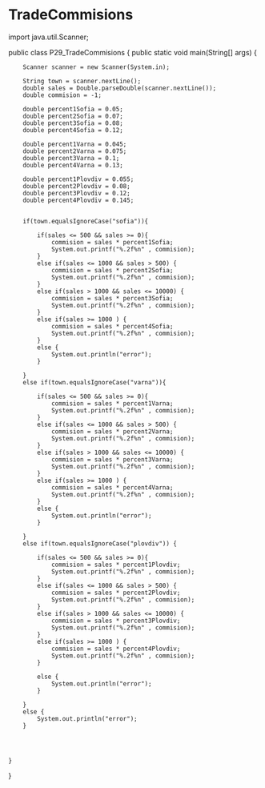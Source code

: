 # TradeCommisions

import java.util.Scanner;

public class P29_TradeCommisions {
    public static void main(String[] args) {

        Scanner scanner = new Scanner(System.in);

        String town = scanner.nextLine();
        double sales = Double.parseDouble(scanner.nextLine());
        double commision = -1;
        
        double percent1Sofia = 0.05;
        double percent2Sofia = 0.07;
        double percent3Sofia = 0.08;
        double percent4Sofia = 0.12;

        double percent1Varna = 0.045;
        double percent2Varna = 0.075;
        double percent3Varna = 0.1;
        double percent4Varna = 0.13;

        double percent1Plovdiv = 0.055;
        double percent2Plovdiv = 0.08;
        double percent3Plovdiv = 0.12;
        double percent4Plovdiv = 0.145;
        

        if(town.equalsIgnoreCase("sofia")){

            if(sales <= 500 && sales >= 0){
                commision = sales * percent1Sofia;
                System.out.printf("%.2f%n" , commision);
            }
            else if(sales <= 1000 && sales > 500) {
                commision = sales * percent2Sofia;
                System.out.printf("%.2f%n" , commision);
            }
            else if(sales > 1000 && sales <= 10000) {
                commision = sales * percent3Sofia;
                System.out.printf("%.2f%n" , commision);
            }
            else if(sales >= 1000 ) {
                commision = sales * percent4Sofia;
                System.out.printf("%.2f%n" , commision);
            }
            else {
                System.out.println("error");
            }
            
        }
        else if(town.equalsIgnoreCase("varna")){

            if(sales <= 500 && sales >= 0){
                commision = sales * percent1Varna;
                System.out.printf("%.2f%n" , commision);
            }
            else if(sales <= 1000 && sales > 500) {
                commision = sales * percent2Varna;
                System.out.printf("%.2f%n" , commision);
            }
            else if(sales > 1000 && sales <= 10000) {
                commision = sales * percent3Varna;
                System.out.printf("%.2f%n" , commision);
            }
            else if(sales >= 1000 ) {
                commision = sales * percent4Varna;
                System.out.printf("%.2f%n" , commision);
            }
            else {
                System.out.println("error");
            }
            
        }
        else if(town.equalsIgnoreCase("plovdiv")) {

            if(sales <= 500 && sales >= 0){
                commision = sales * percent1Plovdiv;
                System.out.printf("%.2f%n" , commision);
            }
            else if(sales <= 1000 && sales > 500) {
                commision = sales * percent2Plovdiv;
                System.out.printf("%.2f%n" , commision);
            }
            else if(sales > 1000 && sales <= 10000) {
                commision = sales * percent3Plovdiv;
                System.out.printf("%.2f%n" , commision);
            }
            else if(sales >= 1000 ) {
                commision = sales * percent4Plovdiv;
                System.out.printf("%.2f%n" , commision);
            }

            else {
                System.out.println("error");
            }
            
        }
        else {
            System.out.println("error");
        }




    }
}
